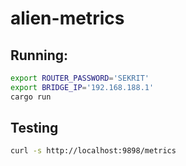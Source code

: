 # alien-metrics

## Running:

```bash
export ROUTER_PASSWORD='SEKRIT'
export BRIDGE_IP='192.168.188.1'
cargo run
```

## Testing

```bash
curl -s http://localhost:9898/metrics
```
